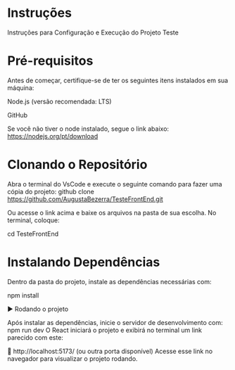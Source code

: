 
# Instruções

Instruções para Configuração e Execução do Projeto Teste

# Pré-requisitos
Antes de começar, certifique-se de ter os seguintes itens instalados em sua máquina:

Node.js (versão recomendada: LTS)

GitHub

Se você não tiver o node instalado, segue o link abaixo: https://nodejs.org/pt/download 

# Clonando o Repositório
Abra o terminal do VsCode e execute o seguinte comando para fazer uma cópia do projeto:
github clone https://github.com/AugustaBezerra/TesteFrontEnd.git

Ou acesse o link acima e baixe os arquivos na pasta de sua escolha. No terminal, coloque:

cd TesteFrontEnd

# Instalando Dependências
Dentro da pasta do projeto, instale as dependências necessárias com:

npm install 

▶️ Rodando o projeto

Após instalar as dependências, inicie o servidor de desenvolvimento com:
npm run dev
O React iniciará o projeto e exibirá no terminal um link parecido com este:

🔗 http://localhost:5173/ (ou outra porta disponível)
Acesse esse link no navegador para visualizar o projeto rodando.




